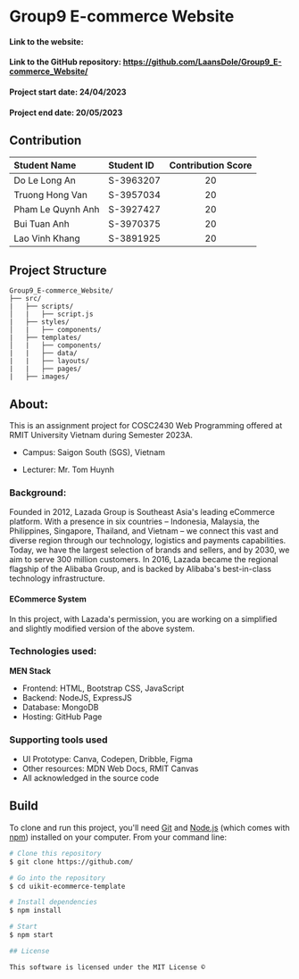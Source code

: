 # Group9 E-commerce Website

#### Link to the website:
#### Link to the GitHub repository: https://github.com/LaansDole/Group9_E-commerce_Website/

#### Project start date: 24/04/2023
#### Project end date: 20/05/2023

## Contribution

| Student Name         | Student ID | Contribution Score |
|:---------------------|:-----------|:------------------:|
| Do Le Long An        | S-3963207  |          20        |
| Truong Hong Van      | S-3957034  |           20       |          
| Pham Le Quynh Anh    | S-3927427  |           20       |          
| Bui Tuan Anh         | S-3970375  |           20       |          
| Lao Vinh Khang       | S-3891925  |            20      |

## Project Structure

```
Group9_E-commerce_Website/
├── src/
|   ├── scripts/
│   |   ├── script.js
|   ├── styles/
│   |   ├── components/
|   ├── templates/
│   |   ├── components/
|   |   ├── data/
|   |   ├── layouts/
|   |   ├── pages/
|   ├── images/

```


## About:
This is an assignment project for COSC2430 Web Programming offered at RMIT University Vietnam during Semester 2023A.

- Campus: Saigon South (SGS), Vietnam

- Lecturer: Mr. Tom Huynh

### Background: 
Founded in 2012, Lazada Group is Southeast Asia's leading eCommerce platform. With a presence in six countries – Indonesia, Malaysia, the Philippines, Singapore, Thailand, and Vietnam – we connect this vast and diverse region through our technology, logistics and payments capabilities. Today, we have the largest selection of brands and sellers, and by 2030, we aim to serve 300 million customers. In 2016, Lazada became the regional flagship of the Alibaba Group, and is backed by Alibaba's best-in-class technology infrastructure.

#### ECommerce System

In this project, with Lazada's permission, you are working on a simplified and slightly modified version of the above system.

### Technologies used:

**MEN Stack**
- Frontend: HTML, Bootstrap CSS, JavaScript
- Backend: NodeJS, ExpressJS
- Database: MongoDB
- Hosting: GitHub Page

### Supporting tools used

- UI Prototype: Canva, Codepen, Dribble, Figma
- Other resources: MDN Web Docs, RMIT Canvas
- All acknowledged in the source code

## Build

To clone and run this project, you'll need [Git](https://git-scm.com) and [Node.js](https://nodejs.org/en/download/) (which comes with [npm](https://npmjs.com)) installed on your computer. From your command line:

```bash
# Clone this repository
$ git clone https://github.com/

# Go into the repository
$ cd uikit-ecommerce-template

# Install dependencies
$ npm install

# Start
$ npm start

## License

This software is licensed under the MIT License ©

